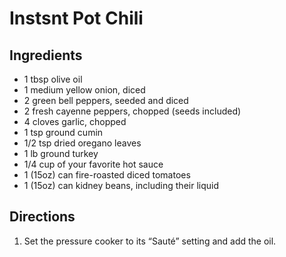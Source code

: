 # Instsnt Pot Chili #

## Ingredients ##

- 1 tbsp olive oil
- 1 medium yellow onion, diced
- 2 green bell peppers, seeded and diced
- 2 fresh cayenne peppers, chopped (seeds included)
- 4 cloves garlic, chopped
- 1 tsp ground cumin
- 1/2 tsp dried oregano leaves
- 1 lb ground turkey
- 1/4 cup of your favorite hot sauce
- 1 (15oz) can fire-roasted diced tomatoes
- 1 (15oz) can kidney beans, including their liquid

## Directions ##

1. Set the pressure cooker to its “Sauté” setting and add the oil. 